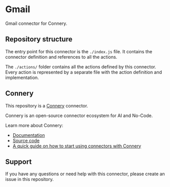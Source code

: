 # Gmail

Gmail connector for Connery.

## Repository structure

The entry point for this connector is the `./index.js` file.
It contains the connector definition and references to all the actions.

The `./actions/` folder contains all the actions defined by this connector.
Every action is represented by a separate file with the action definition and implementation.

## Connery

This repository is a [Connery](https://connery.io) connector.

Connery is an open-source connector ecosystem for AI and No-Code.

Learn more about Connery:

- [Documentation](https://docs.connery.io)
- [Source code](https://github.com/connery-io/connery)
- [A quick guide on how to start using connectors with Connery](https://docs.connery.io/docs/quick-start)

## Support

If you have any questions or need help with this connector, please create an issue in this repository.
